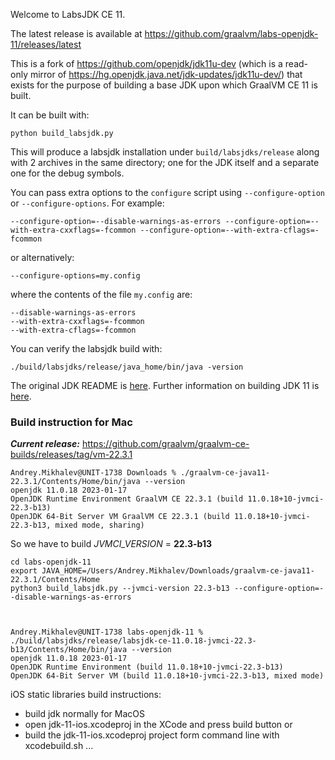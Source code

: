 Welcome to LabsJDK CE 11.

The latest release is available at https://github.com/graalvm/labs-openjdk-11/releases/latest

This is a fork of https://github.com/openjdk/jdk11u-dev (which is a read-only
mirror of https://hg.openjdk.java.net/jdk-updates/jdk11u-dev/) that
exists for the purpose of building a base JDK upon which GraalVM CE 11 is built.

It can be built with:
```
python build_labsjdk.py
```
This will produce a labsjdk installation under `build/labsjdks/release` along with 2 archives in the same
directory; one for the JDK itself and a separate one for the debug symbols.

You can pass extra options to the `configure` script using `--configure-option` or `--configure-options`. For example:
```
--configure-option=--disable-warnings-as-errors --configure-option=--with-extra-cxxflags=-fcommon --configure-option=--with-extra-cflags=-fcommon
```
or alternatively:
```
--configure-options=my.config
```
where the contents of the file `my.config` are:
```
--disable-warnings-as-errors
--with-extra-cxxflags=-fcommon
--with-extra-cflags=-fcommon
```

You can verify the labsjdk build with:
```
./build/labsjdks/release/java_home/bin/java -version
```

The original JDK README is [here](README).
Further information on building JDK 11 is [here](doc/building.md).

### Build instruction for Mac
_**Current release:**_ https://github.com/graalvm/graalvm-ce-builds/releases/tag/vm-22.3.1
```
Andrey.Mikhalev@UNIT-1738 Downloads % ./graalvm-ce-java11-22.3.1/Contents/Home/bin/java --version
openjdk 11.0.18 2023-01-17
OpenJDK Runtime Environment GraalVM CE 22.3.1 (build 11.0.18+10-jvmci-22.3-b13)
OpenJDK 64-Bit Server VM GraalVM CE 22.3.1 (build 11.0.18+10-jvmci-22.3-b13, mixed mode, sharing)
```
So we have to build _JVMCI_VERSION_ = **22.3-b13**
```
cd labs-openjdk-11
export JAVA_HOME=/Users/Andrey.Mikhalev/Downloads/graalvm-ce-java11-22.3.1/Contents/Home
python3 build_labsjdk.py --jvmci-version 22.3-b13 --configure-option=--disable-warnings-as-errors



Andrey.Mikhalev@UNIT-1738 labs-openjdk-11 % ./build/labsjdks/release/labsjdk-ce-11.0.18-jvmci-22.3-b13/Contents/Home/bin/java --version      
openjdk 11.0.18 2023-01-17
OpenJDK Runtime Environment (build 11.0.18+10-jvmci-22.3-b13)
OpenJDK 64-Bit Server VM (build 11.0.18+10-jvmci-22.3-b13, mixed mode)
```

iOS static libraries build instructions:
   - build jdk normally for MacOS
   - open jdk-11-ios.xcodeproj in the XCode and press build button or
   - build the jdk-11-ios.xcodeproj project form command line with xcodebuild.sh ...
 
